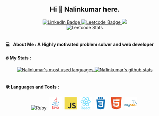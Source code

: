 <div align="center">
  <h2> Hi 👋 Nalinkumar here.</h2>
  <div id="badges">
    <a href="https://www.linkedin.com/in/nalin-kumar-9bb22b214/">
      <img src="https://img.shields.io/badge/LinkedIn-blue?style=for-the-badge&logo=linkedin&logoColor=white" alt="LinkedIn Badge"/>
    </a>
    <a href="https://leetcode.com/Nalinmanikandan02/">
      <img src="https://img.shields.io/badge/LeetCode-orange?style=for-the-badge&logo=leetcode&logoColor=white" alt="Leetcode Badge"/>
    </a>
    <a href="https://auth.geeksforgeeks.org/user/mnalin02/">
      <img src="https://img.shields.io/badge/Geeks%20for%20Geeks-green?style=for-the-badge&logo=geeksforgeeks&logoColor=white"/>
    </a>
    <div align="center">
      <img src="https://leetcard.jacoblin.cool/nalinmanikandan02?theme=unicorn" alt="Leetcode Stats"/>
    </div>
  </div>
</div>

<br/>

#### 💻 &nbsp; About Me : A Highly motivated problem solver and web developer

#### :fire: My Stats :

<div align="center">
  <a href="https://github.com/nalinmanikandan">
    <img align="center" src="https://github-readme-stats.vercel.app/api/top-langs/?username=nalinmanikandan&theme=tokyonight&count_private=true&layout=donut" width="305" alt="Nalinlumar's most used languages" />
  </a>
  <a href="https://github.com/sudheerj">
    <img align="center" src="https://github-readme-stats.vercel.app/api?username=nalinmanikandan&show_icons=true&theme=tokyonight&line_height=27&include_all_commits=true&count_private=true&hide=issues" width="502" alt="Nalinkumar's github stats"/>
  </a>
</div>

<br/>

#### :hammer_and_wrench: Languages and Tools :

<div align="center">
  <img src="https://cdn.jsdelivr.net/gh/devicons/devicon/icons/ruby/ruby-original-wordmark.svg" title="Ruby" alt="Ruby" width="40" height="40" />&nbsp;
  <img src="https://github.com/devicons/devicon/blob/master/icons/java/java-original-wordmark.svg" title="Java" alt="Java" width="40" height="40"/>&nbsp;
  <img src="https://github.com/devicons/devicon/blob/master/icons/javascript/javascript-original.svg" title="JavaScript" alt="JavaScript" width="40" height="40"/>&nbsp;
  <img src="https://github.com/devicons/devicon/blob/master/icons/react/react-original-wordmark.svg" title="React" alt="React" width="40" height="40"/>&nbsp;
  <img src="https://github.com/devicons/devicon/blob/master/icons/css3/css3-plain-wordmark.svg"  title="CSS3" alt="CSS" width="40" height="40"/>&nbsp;
  <img src="https://github.com/devicons/devicon/blob/master/icons/html5/html5-original.svg" title="HTML5" alt="HTML" width="40" height="40"/>&nbsp;
  <img src="https://github.com/devicons/devicon/blob/master/icons/mysql/mysql-original-wordmark.svg" title="MySQL"  alt="MySQL" width="40" height="40"/>&nbsp;
</div>
</div>
